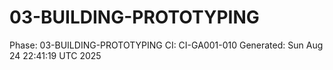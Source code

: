 # 03-BUILDING-PROTOTYPING
Phase: 03-BUILDING-PROTOTYPING
CI: CI-GA001-010
Generated: Sun Aug 24 22:41:19 UTC 2025
